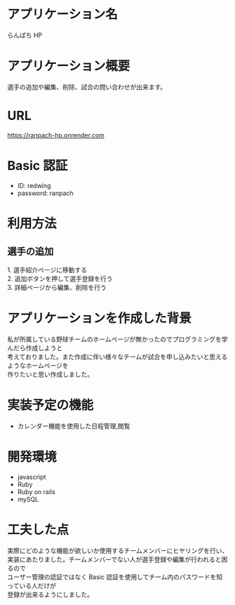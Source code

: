 # アプリケーション名

らんぱち HP

# アプリケーション概要

選手の追加や編集、削除、試合の問い合わせが出来ます。

# URL

https://ranpach-hp.onrender.com

# Basic 認証

- ID: redwing
- password: ranpach

# 利用方法

## 選手の追加

1\. 選手紹介ページに移動する  
2\. 追加ボタンを押して選手登録を行う  
3\. 詳細ページから編集、削除を行う

# アプリケーションを作成した背景

私が所属している野球チームのホームページが無かったのでプログラミングを学んだら作成しようと  
考えておりました。また作成に伴い様々なチームが試合を申し込みたいと思えるようなホームページを  
作りたいと思い作成しました。

# 実装予定の機能

- カレンダー機能を使用した日程管理,閲覧

# 開発環境

- javascript
- Ruby
- Ruby on rails
- mySQL

# 工夫した点

実際にどのような機能が欲しいか使用するチームメンバーにヒヤリングを行い、  
実装にあたりました。チームメンバーでない人が選手登録や編集が行われると困るので  
ユーザー管理の認証ではなく Basic 認証を使用してチーム内のパスワードを知っている人だけが  
登録が出来るようにしました。
